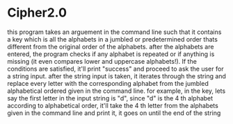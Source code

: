 # Cipher2.0
this program takes an arguement in the command line such that it contains a key which is all the alphabets in a jumbled or predetermined order thats different from the original order of the alphabets. after the alphabets are entered, the program checks if any alphabet is repeated or if anything is missing (it even compares lower and uppercase alphabets!). If the conditions are satisfied, it'll print "success" and proceed to ask the user for a string input. after the string input is taken, it iterates through the string and replace every letter with the corresponding alphabet from the jumbled alphabetical ordered given in the command line. for example, in the key, lets say the first letter in the input string is "d", since "d" is the 4 th alphabet according to alphabetical order, it'll take the 4 th letter from the alphabets given in the command line and print it, it goes on until the end of the string
